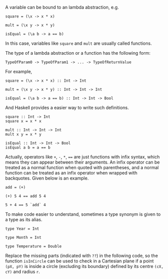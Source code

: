 A variable can be bound to an lambda abstraction, e.g.

`square = (\x -> x * x)`

`mult = (\x y -> x * y)`

`isEqual = (\a b -> a == b)`

In this case, variables like `square` and `mult` are usually called functions.

The type of a lambda abstraction or a function has the following form:

`TypeOfParam0 -> TypeOfParam1 -> ... -> TypeOfReturnValue`

For example,

`square = (\x -> x * x) :: Int -> Int`

`mult = (\x y -> x * y) :: Int -> Int -> Int`

`isEqual = (\a b -> a == b) :: Int -> Int -> Bool`

And Haskell provides a easier way to write such definitions.

```
square :: Int -> Int
square x = x * x
```

```
mult :: Int -> Int -> Int
mult x y = x * y
```

```
isEqual :: Int -> Int -> Bool
isEqual a b = a == b
```

Actually, operators like `+`, `-`, `*`, `==` are just functions with infix syntax, which means they can appear between their arguments. An infix operator can be treated as a normal function when quoted with parentheses, and a normal function can be treated as an infix operator when wrapped with backquotes. Given below is an example.

`add = (+)`

`(+) 5 4 == add 5 4`

`` 5 + 4 == 5 `add` 4 ``

To make code easier to understand, sometimes a type synonym is given to a type as its alias.

`type Year = Int`

`type Month = Int`

`type Temperature = Double`

Replace the missing parts (indicated with `??`) in the following code, so the function `isInCircle` can be used to check in a Cartesian plane if a point `(pX, pY)` is inside a circle (excluding its boundary) defined by its centre `(cX, cY)` and radius `r`.
